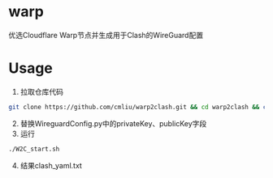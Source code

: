 # warp
优选Cloudflare Warp节点并生成用于Clash的WireGuard配置
# Usage
1. 拉取仓库代码
``` bash
git clone https://github.com/cmliu/warp2clash.git && cd warp2clash && chmod +x W2C_start.sh && chmod +x warp-yxip.sh
```
2. 替换WireguardConfig.py中的privateKey、publicKey字段
3. 运行
``` bash
./W2C_start.sh
```
4. 结果clash_yaml.txt
